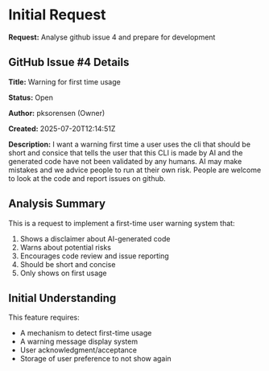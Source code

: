 # Initial Request

**Request:** Analyse github issue 4 and prepare for development

## GitHub Issue #4 Details

**Title:** Warning for first time usage

**Status:** Open

**Author:** pksorensen (Owner)

**Created:** 2025-07-20T12:14:51Z

**Description:**
I want a warning first time a user uses the cli that should be short and consice that tells the user that this CLI is made by AI and the generated code have not been validated by any humans. AI may make mistakes and we advice people to run at their own risk. People are welcome to look at the code and report issues on github.

## Analysis Summary
This is a request to implement a first-time user warning system that:
1. Shows a disclaimer about AI-generated code
2. Warns about potential risks
3. Encourages code review and issue reporting
4. Should be short and concise
5. Only shows on first usage

## Initial Understanding
This feature requires:
- A mechanism to detect first-time usage
- A warning message display system
- User acknowledgment/acceptance
- Storage of user preference to not show again